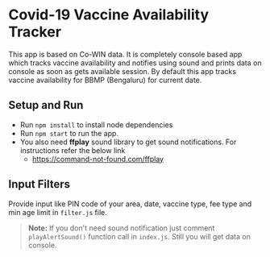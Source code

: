 # Covid-19 Vaccine Availability Tracker

This app is based on Co-WIN data. It is completely console based app which tracks vaccine availability and notifies using sound and prints data on console as soon as gets available session. By default this app tracks vaccine availability for BBMP (Bengaluru) for current date.

## Setup and Run

* Run `npm install` to install node dependencies
* Run `npm start` to run the app.
* You also need __ffplay__ sound library to get sound notifications. For instructions refer the below link
    * https://command-not-found.com/ffplay

## Input Filters

Provide input like PIN code of your area, date, vaccine type, fee type and min age limit in `filter.js` file.



> __Note:__
> If you don't need sound notification just comment `playAlertSound()` function call in `index.js`. Still you will get data on console.
